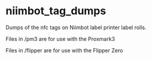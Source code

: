 # niimbot_tag_dumps
Dumps of the nfc tags on Niimbot label printer label rolls. 

Files in /pm3 are for use with the Proxmark3

Files in /flipper are for use with the Flipper Zero
